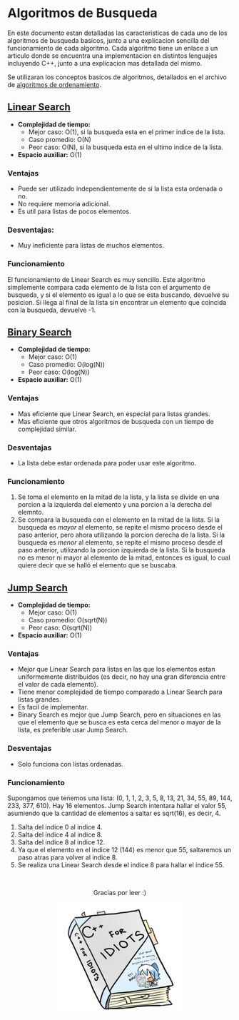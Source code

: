 # Algoritmos de Busqueda

En este documento estan detalladas las caracteristicas de cada uno de los algoritmos de busqueda basicos, junto a una explicacion sencilla del funcionamiento de cada algoritmo. Cada algoritmo tiene un enlace a un articulo donde se encuentra una implementacion en distintos lenguajes incluyendo C++, junto a una explicacion mas detallada del mismo.

Se utilizaran los conceptos basicos de algoritmos, detallados en el archivo de [algoritmos de ordenamiento](./sorting_algs_esp.md).

## [Linear Search](https://www.geeksforgeeks.org/linear-search/)

* **Complejidad de tiempo:**
    * Mejor caso: O(1), si la busqueda esta en el primer indice de la lista.
    * Caso promedio: O(N)
    * Peor caso: O(N), si la busqueda esta en el ultimo indice de la lista.
* **Espacio auxiliar:** O(1)

### Ventajas
* Puede ser utilizado independientemente de si la lista esta ordenada o no.
* No requiere memoria adicional.
* Es util para listas de pocos elementos.

### Desventajas:
* Muy ineficiente para listas de muchos elementos.

### Funcionamiento
El funcionamiento de Linear Search es muy sencillo. Este algoritmo simplemente compara cada elemento de la lista con el argumento de busqueda, y si el elemento es igual a lo que se esta buscando, devuelve su posicion. Si llega al final de la lista sin encontrar un elemento que coincida con la busqueda, devuelve -1.

## [Binary Search](https://www.geeksforgeeks.org/binary-search/)

* **Complejidad de tiempo:**
    * Mejor caso: O(1)
    * Caso promedio: O(log(N))
    * Peor caso: O(log(N))
* **Espacio auxiliar:** O(1)

### Ventajas
* Mas eficiente que Linear Search, en especial para listas grandes.
* Mas eficiente que otros algoritmos de busqueda con un tiempo de complejidad similar.

### Desventajas
* La lista debe estar ordenada para poder usar este algoritmo.

### Funcionamiento
1. Se toma el elemento en la mitad de la lista, y la lista se divide en una porcion a la izquierda del elemento y una porcion a la derecha del elemnto.
2. Se compara la busqueda con el elemento en la mitad de la lista. Si la busqueda es *mayor* al elemento, se repite el mismo proceso desde el paso anterior, pero ahora utilizando la porcion derecha de la lista. Si la busqueda es *menor* al elemento, se repite el mismo proceso desde el paso anterior, utilizando la porcion izquierda de la lista. Si la busqueda no es menor ni mayor al elemento de la mitad, entonces es igual, lo cual quiere decir que se halló el elemento que se buscaba.

## [Jump Search](https://www.geeksforgeeks.org/jump-search/)

* **Complejidad de tiempo:**
    * Mejor caso: O(1)
    * Caso promedio: O(sqrt(N))
    * Peor caso: O(sqrt(N))
* **Espacio auxiliar:** O(1)

### Ventajas
* Mejor que Linear Search para listas en las que los elementos estan uniformemente distribuidos (es decir, no hay una gran diferencia entre el valor de cada elemento).
* Tiene menor complejidad de tiempo comparado a Linear Search para listas grandes.
* Es facil de implementar.
* Binary Search es mejor que Jump Search, pero en situaciones en las que el elemento que se busca es esta cerca del menor o mayor de la lista, es preferible usar Jump Search.

### Desventajas
* Solo funciona con listas ordenadas.

### Funcionamiento
Supongamos que tenemos una lista: (0, 1, 1, 2, 3, 5, 8, 13, 21, 34, 55, 89, 144, 233, 377, 610). Hay 16 elementos. Jump Search intentara hallar el valor 55, asumiendo que la cantidad de elementos a saltar es sqrt(16), es decir, 4.

1. Salta del indice 0 al indice 4.
2. Salta del indice 4 al indice 8.
3. Salta del indice 8 al indice 12.
4. Ya que el elemento en el indice 12 (144) es menor que 55, saltaremos un paso atras para volver al indice 8.
5. Se realiza una Linear Search desde el indice 8 para hallar el indice 55.

<br>

<p align="center">
   Gracias por leer :)
</p>

<p align="center">
   <img src="./Images/its-dangerous-to-go-alone.jpg" height=250></img>
</p>
